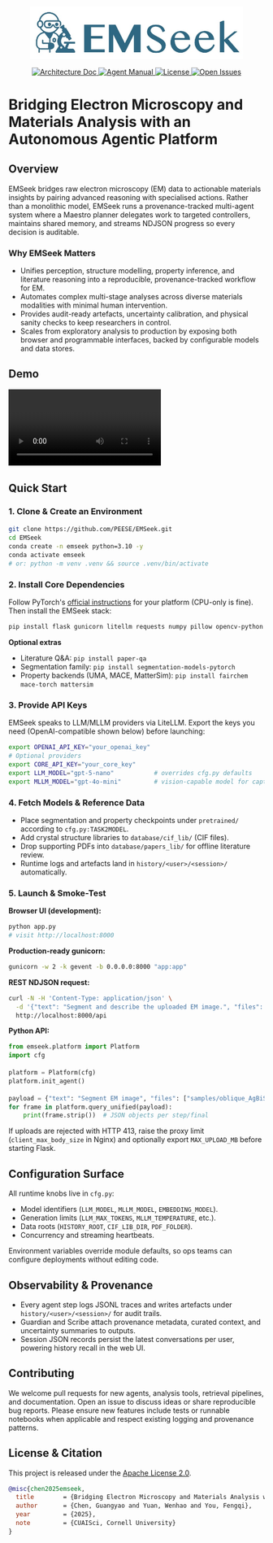 <p align="center">
  <img src="./samples/Logo.jpg" alt="EMSeek logo" width="420px" />
</p>

<p align="center">
<a href="docs/architecture.md">
<img src="https://img.shields.io/badge/Read-Architecture-1e3a8a?style=for-the-badge" alt="Architecture Doc" />
</a>
<a href="docs/agent-controllers.md">
<img src="https://img.shields.io/badge/Study-Agent%20Manual-2563eb?style=for-the-badge" alt="Agent Manual" />
</a>
<a href="LICENSE">
<img src="https://img.shields.io/badge/License-Apache%202.0-22c55e?style=for-the-badge" alt="License" />
</a>
<a href="https://github.com/PEESE/EMSeek/issues">
<img src="https://img.shields.io/badge/Open-Issues-f97316?style=for-the-badge&logo=github" alt="Open Issues" />
</a>
</p>

# Bridging Electron Microscopy and Materials Analysis with an Autonomous Agentic Platform

## Overview
EMSeek bridges raw electron microscopy (EM) data to actionable materials insights by pairing advanced reasoning with specialised actions. Rather than a monolithic model, EMSeek runs a provenance-tracked multi-agent system where a Maestro planner delegates work to targeted controllers, maintains shared memory, and streams NDJSON progress so every decision is auditable.

### Why EMSeek Matters
- Unifies perception, structure modelling, property inference, and literature reasoning into a reproducible, provenance-tracked workflow for EM.
- Automates complex multi-stage analyses across diverse materials modalities with minimal human intervention.
- Provides audit-ready artefacts, uncertainty calibration, and physical sanity checks to keep researchers in control.
- Scales from exploratory analysis to production by exposing both browser and programmable interfaces, backed by configurable models and data stores.

## Demo
<video src='https://github.com/user-attachments/assets/d13b118a-ea24-41ae-ae28-c93b36374cc3'></video>

## Quick Start

### 1. Clone & Create an Environment
```bash
git clone https://github.com/PEESE/EMSeek.git
cd EMSeek
conda create -n emseek python=3.10 -y
conda activate emseek
# or: python -m venv .venv && source .venv/bin/activate
```

### 2. Install Core Dependencies
Follow PyTorch's [official instructions](https://pytorch.org/get-started/locally/) for your platform (CPU-only is fine). Then install the EMSeek stack:
```bash
pip install flask gunicorn litellm requests numpy pillow opencv-python scikit-image scipy matplotlib tqdm joblib ase pymatgen torchvision
```

**Optional extras**
- Literature Q&A: `pip install paper-qa`
- Segmentation family: `pip install segmentation-models-pytorch`
- Property backends (UMA, MACE, MatterSim): `pip install fairchem mace-torch mattersim`

### 3. Provide API Keys
EMSeek speaks to LLM/MLLM providers via LiteLLM. Export the keys you need (OpenAI-compatible shown below) before launching:
```bash
export OPENAI_API_KEY="your_openai_key"
# Optional providers
export CORE_API_KEY="your_core_key"
export LLM_MODEL="gpt-5-nano"           # overrides cfg.py defaults
export MLLM_MODEL="gpt-4o-mini"         # vision-capable model for captions
```

### 4. Fetch Models & Reference Data
- Place segmentation and property checkpoints under `pretrained/` according to `cfg.py:TASK2MODEL`.
- Add crystal structure libraries to `database/cif_lib/` (CIF files).
- Drop supporting PDFs into `database/papers_lib/` for offline literature review.
- Runtime logs and artefacts land in `history/<user>/<session>/` automatically.

### 5. Launch & Smoke-Test
**Browser UI (development):**
```bash
python app.py
# visit http://localhost:8000
```

**Production-ready gunicorn:**
```bash
gunicorn -w 2 -k gevent -b 0.0.0.0:8000 "app:app"
```

**REST NDJSON request:**
```bash
curl -N -H 'Content-Type: application/json' \
  -d '{"text": "Segment and describe the uploaded EM image.", "files": ["/abs/path/to/image.png"], "model": "general_model"}' \
  http://localhost:8000/api
```

**Python API:**
```python
from emseek.platform import Platform
import cfg

platform = Platform(cfg)
platform.init_agent()

payload = {"text": "Segment EM image", "files": ["samples/oblique_AgBiSb2S6-1cbf0237027e_supercell_24x20x1_dose30000_sampling0.1_iDPC_V3.png"]}
for frame in platform.query_unified(payload):
    print(frame.strip())  # JSON objects per step/final
```

If uploads are rejected with HTTP 413, raise the proxy limit (`client_max_body_size` in Nginx) and optionally export `MAX_UPLOAD_MB` before starting Flask.


## Configuration Surface
All runtime knobs live in `cfg.py`:
- Model identifiers (`LLM_MODEL`, `MLLM_MODEL`, `EMBEDDING_MODEL`).
- Generation limits (`LLM_MAX_TOKENS`, `MLLM_TEMPERATURE`, etc.).
- Data roots (`HISTORY_ROOT`, `CIF_LIB_DIR`, `PDF_FOLDER`).
- Concurrency and streaming heartbeats.

Environment variables override module defaults, so ops teams can configure deployments without editing code.


## Observability & Provenance
- Every agent step logs JSONL traces and writes artefacts under `history/<user>/<session>/` for audit trails.
- Guardian and Scribe attach provenance metadata, curated context, and uncertainty summaries to outputs.
- Session JSON records persist the latest conversations per user, powering history recall in the web UI.


## Contributing
We welcome pull requests for new agents, analysis tools, retrieval pipelines, and documentation. Open an issue to discuss ideas or share reproducible bug reports. Please ensure new features include tests or runnable notebooks when applicable and respect existing logging and provenance patterns.

## License & Citation
This project is released under the [Apache License 2.0](LICENSE).

```bibtex
@misc{chen2025emseek,
  title        = {Bridging Electron Microscopy and Materials Analysis with an Autonomous Agentic Platform},
  author       = {Chen, Guangyao and Yuan, Wenhao and You, Fengqi},
  year         = {2025},
  note         = {CUAISci, Cornell University}
}
```
